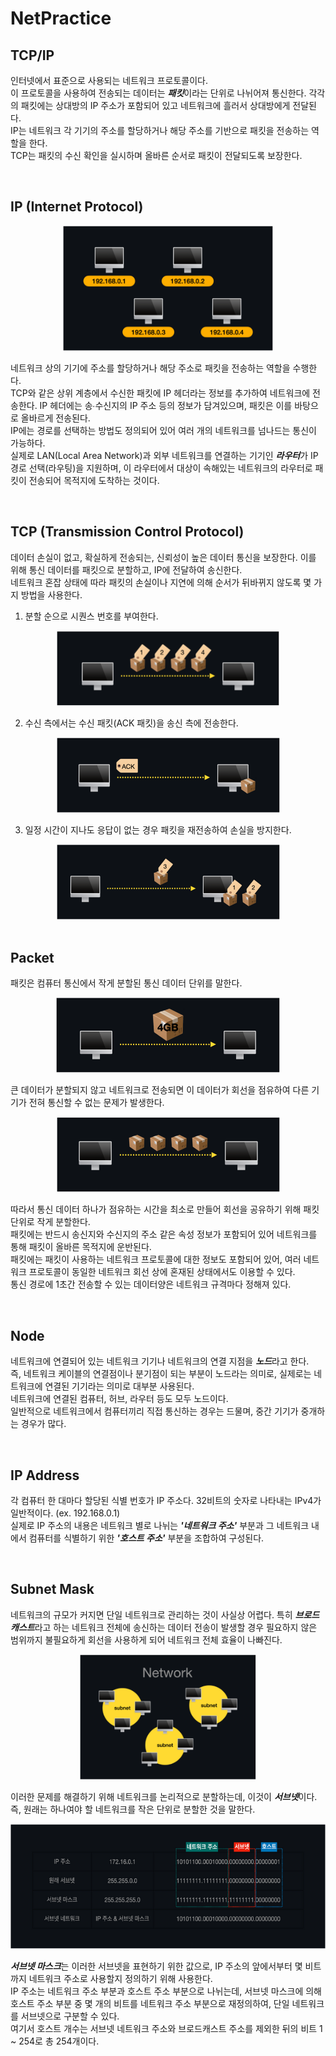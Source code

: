 # NetPractice

## TCP/IP

인터넷에서 표준으로 사용되는 네트워크 프로토콜이다. <br>
이 프로토콜을 사용하여 전송되는 데이터는 <b>_패킷_</b>이라는 단위로 나뉘어져 통신한다. 각각의 패킷에는 상대방의 IP 주소가 포함되어 있고 네트워크에 흘러서 상대방에게 전달된다. <br>
IP는 네트워크 각 기기의 주소를 할당하거나 해당 주소를 기반으로 패킷을 전송하는 역할을 한다. <br>
TCP는 패킷의 수신 확인을 실시하며 올바른 순서로 패킷이 전달되도록 보장한다. <br>

<br>

## IP (Internet Protocol)

<div align="center">
<img src="./images/ip.png" height="200px">
</div>

네트워크 상의 기기에 주소를 할당하거나 해당 주소로 패킷을 전송하는 역할을 수행한다. <br>
TCP와 같은 상위 계층에서 수신한 패킷에 IP 헤더라는 정보를 추가하여 네트워크에 전송한다. IP 헤더에는 송∙수신지의 IP 주소 등의 정보가 담겨있으며, 패킷은 이를 바탕으로 올바르게 전송된다. <br>
IP에는 경로를 선택하는 방법도 정의되어 있어 여러 개의 네트워크를 넘나드는 통신이 가능하다. <br>
실제로 LAN(Local Area Network)과 외부 네트워크를 연결하는 기기인 <b>_라우터_</b>가 IP 경로 선택(라우팅)을 지원하며, 이 라우터에서 대상이 속해있는 네트워크의 라우터로 패킷이 전송되어 목적지에 도착하는 것이다.

<br>

## TCP (Transmission Control Protocol)

데이터 손실이 없고, 확실하게 전송되는, 신뢰성이 높은 데이터 통신을 보장한다. 이를 위해 통신 데이터를 패킷으로 분할하고, IP에 전달하여 송신한다. <br>
네트워크 혼잡 상태에 따라 패킷의 손실이나 지연에 의해 순서가 뒤바뀌지 않도록 몇 가지 방법을 사용한다.

1. 분할 순으로 시퀀스 번호를 부여한다.
<div align="center">
<img src="./images/Numbering_in_division_order.png" height="120px">
</div>

2. 수신 측에서는 수신 패킷(ACK 패킷)을 송신 측에 전송한다.
<div align="center">
<img src="./images/Transmit_ACK_packet.png" height="120px">
</div>

3. 일정 시간이 지나도 응답이 없는 경우 패킷을 재전송하여 손실을 방지한다.
<div align="center">
<img src="./images/re_send.png" height="120px">
</div>

<br>

## Packet

패킷은 컴퓨터 통신에서 작게 분할된 통신 데이터 단위를 말한다. <br>

<div align="center">
<img src="./images/big_packet.png" height="120px">
</div>

큰 데이터가 분할되지 않고 네트워크로 전송되면 이 데이터가 회선을 점유하여 다른 기기가 전혀 통신할 수 없는 문제가 발생한다. <br>

<div align="center">
<img src="./images/small_packets.png" height="120px">
</div>

따라서 통신 데이터 하나가 점유하는 시간을 최소로 만들어 회선을 공유하기 위해 패킷 단위로 작게 분할한다. <br>
패킷에는 반드시 송신지와 수신지의 주소 같은 속성 정보가 포함되어 있어 네트워크를 통해 패킷이 올바른 목적지에 운반된다. <br>
패킷에는 패킷이 사용하는 네트워크 프로토콜에 대한 정보도 포함되어 있어, 여러 네트워크 프로토콜이 동일한 네트워크 회선 상에 혼재된 상태에서도 이용할 수 있다. <br>
통신 경로에 1초간 전송할 수 있는 데이터양은 네트워크 규격마다 정해져 있다. <br>

<br>

## Node

네트워크에 연결되어 있는 네트워크 기기나 네트워크의 연결 지점을 <b>_노드_</b>라고 한다. <br>
즉, 네트워크 케이블의 연결점이나 분기점이 되는 부분이 노드라는 의미로, 실제로는 네트워크에 연결된 기기라는 의미로 대부분 사용된다. <br>
네트워크에 연결된 컴퓨터, 허브, 라우터 등도 모두 노드이다. <br>
일반적으로 네트워크에서 컴퓨터끼리 직접 통신하는 경우는 드물며, 중간 기기가 중개하는 경우가 많다.

<br>

## IP Address

각 컴퓨터 한 대마다 할당된 식별 번호가 IP 주소다. 32비트의 숫자로 나타내는 IPv4가 일반적이다. (ex. 192.168.0.1) <br>
실제로 IP 주소의 내용은 네트워크 별로 나뉘는 <b>_'네트워크 주소'_</b> 부분과 그 네트워크 내에서 컴퓨터를 식별하기 위한 <b>_'호스트 주소'_</b> 부분을 조합하여 구성된다. <br>

<br>

## Subnet Mask

네트워크의 규모가 커지면 단일 네트워크로 관리하는 것이 사실상 어렵다. 특히 <b>_브로드캐스트_</b>라고 하는 네트워크 전체에 송신하는 데이터 전송이 발생할 경우 필요하지 않은 범위까지 불필요하게 회선을 사용하게 되어 네트워크 전체 효율이 나빠진다. <br>

<div align="center">
<img src="./images/subnet.png" height="200px">
</div>

이러한 문제를 해결하기 위해 네트워크를 논리적으로 분할하는데, 이것이 <b>_서브넷_</b>이다. 즉, 원래는 하나여야 할 네트워크를 작은 단위로 분할한 것을 말한다. <br>

<div align="center">
<img src="./images/subnet_mask.png" height="200px">
</div>

<b>_서브넷 마스크_</b>는 이러한 서브넷을 표현하기 위한 값으로, IP 주소의 앞에서부터 몇 비트까지 네트워크 주소로 사용할지 정의하기 위해 사용한다. <br>
IP 주소는 네트워크 주소 부분과 호스트 주소 부분으로 나뉘는데, 서브넷 마스크에 의해 호스트 주소 부분 중 몇 개의 비트를 네트워크 주소 부분으로 재정의하여, 단일 네트워크를 서브넷으로 구분할 수 있다. <br>
여기서 호스트 개수는 서브넷 네트워크 주소와 브로드캐스트 주소를 제외한 뒤의 비트 1 ~ 254로 총 254개이다. <br>
